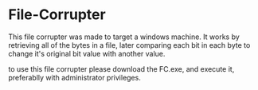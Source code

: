 # File-Corrupter
This file corrupter was made to target a windows machine. 
It works by retrieving all of the bytes in a file, later comparing each bit in each byte to change it's original bit value with another value.

to use this file corrupter please download the FC.exe, and execute it, preferablly with administrator privileges.
